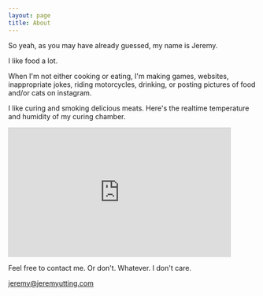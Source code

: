 ```yaml
---
layout: page
title: About
---
```


So yeah, as you may have already guessed, my name is Jeremy.

I like food a lot.

When I'm not either cooking or eating, I'm making games, websites, inappropriate jokes, riding motorcycles, drinking, or posting pictures of food and/or cats on instagram.

I like curing and smoking delicious meats. Here's the realtime temperature and humidity of my curing chamber.
<iframe width="450" height="260" style="border: 1px solid #cccccc;" src="https://thingspeak.com/apps/plugins/58921"></iframe>

Feel free to contact me. Or don't. Whatever. I don't care.

[jeremy@jeremyutting.com](mailto:jeremy@jeremyutting.com)
